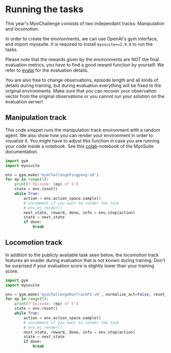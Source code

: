 # Running the tasks
This year's MyoChallenge consists of two independant tracks: Manipulation and locomotion.

In order to create the environments, we can use OpenAI's gym interface, and import myosuite.
It is required to install `myosuite==2.9.0` to run the tasks.

Please note that the rewards given by the environments are NOT the final evaluation metrics, you have to find a good reward function by yourself. We refer to [evalai](https://eval.ai/web/challenges/challenge-page/2373/overview) for the evaluation details.

You are also free to change observations, episode length and all kinds of details during training, but during evaluation everything will be fixed to the original environments. Make sure that you can recover your observation vector from the original observations or you cannot run your solution on the evaluation server!
## Manipulation track

This code snippet runs the manipulation track environment with a random agent. We also show how you can render your environment in order to visualize it. You might have to adjust this function in case you are running your code inside a notebook. See this [colab](https://colab.research.google.com/drive/1zFuNLsrmx42vT4oV8RbnEWtkSJ1xajEo)-notebook of the MyoSuite documentation.

``` python
import gym
import myosuite 

env = gym.make('myoChallengePingpong-v0')
for ep in range(5):
    print(f'Episode: {ep} of 5')
    state = env.reset()
    while True:
        action = env.action_space.sample()
        # uncomment if you want to render the task
        # env.mj_render()
        next_state, reward, done, info = env.step(action)
        state = next_state
        if done: 
            break
```

## Locomotion track

In addition to the publicly available task seen below, the locomotion track features an evader during evaluation that is not known during training. Don't be surprised if your evaluation score is slightly lower than your training score.

``` python
import gym
import myosuite 

env = gym.make('myoChallengeRunTrackP2-v0', normalize_act=False, reset_type='random')
for ep in range(5):
    print(f'Episode: {ep} of 5')
    state = env.reset()
    while True:
        action = env.action_space.sample()
        # uncomment if you want to render the task
        # env.mj_render()
        next_state, reward, done, info = env.step(action)
        state = next_state
        if done: 
            break
```



